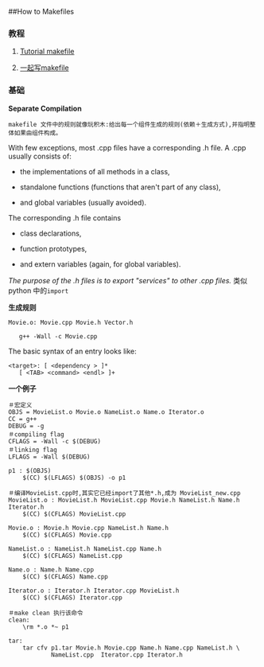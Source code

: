 ##How to Makefiles

### 教程

1. [Tutorial makefile ](http://www.cs.umd.edu/class/fall2002/cmsc214/Tutorial/makefile.html)

2. [一起写makefile](http://scc.qibebt.cas.cn/docs/linux/base/%B8%FA%CE%D2%D2%BB%C6%F0%D0%B4Makefile-%B3%C2%F0%A9.pdf)

### 基础

**Separate Compilation**

	makefile 文件中的规则就像玩积木:给出每一个组件生成的规则(依赖＋生成方式),并指明整体如果由组件构成。


With few exceptions, most .cpp files have a corresponding .h file. A .cpp usually consists of:

* the implementations of all methods in a class,

* standalone functions (functions that aren't part of any class),

* and global variables (usually avoided).

The corresponding .h file contains

* class declarations,

* function prototypes,

* and extern variables (again, for global variables).

*The purpose of the .h files is to export "services" to other .cpp files.* 类似python 中的`import`


**生成规则**

```
Movie.o: Movie.cpp Movie.h Vector.h

   g++ -Wall -c Movie.cpp
```

The basic syntax of an entry looks like:

```
<target>: [ <dependency > ]*
   [ <TAB> <command> <endl> ]+
```   

**一个例子**

```
＃宏定义
OBJS = MovieList.o Movie.o NameList.o Name.o Iterator.o
CC = g++
DEBUG = -g
＃compiling flag
CFLAGS = -Wall -c $(DEBUG)
＃linking flag
LFLAGS = -Wall $(DEBUG)

p1 : $(OBJS)
    $(CC) $(LFLAGS) $(OBJS) -o p1

＃编译MovieList.cpp时,其实它已经import了其他*.h,成为 MovieList_new.cpp
MovieList.o : MovieList.h MovieList.cpp Movie.h NameList.h Name.h Iterator.h
    $(CC) $(CFLAGS) MovieList.cpp

Movie.o : Movie.h Movie.cpp NameList.h Name.h
    $(CC) $(CFLAGS) Movie.cpp

NameList.o : NameList.h NameList.cpp Name.h 
    $(CC) $(CFLAGS) NameList.cpp

Name.o : Name.h Name.cpp 
    $(CC) $(CFLAGS) Name.cpp

Iterator.o : Iterator.h Iterator.cpp MovieList.h
    $(CC) $(CFLAGS) Iterator.cpp

＃make clean 执行该命令
clean:
    \rm *.o *~ p1

tar:
    tar cfv p1.tar Movie.h Movie.cpp Name.h Name.cpp NameList.h \
            NameList.cpp  Iterator.cpp Iterator.h

```

